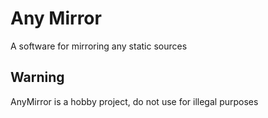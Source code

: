 # Any Mirror

A software for mirroring any static sources

## Warning

AnyMirror is a hobby project, do not use for illegal purposes
